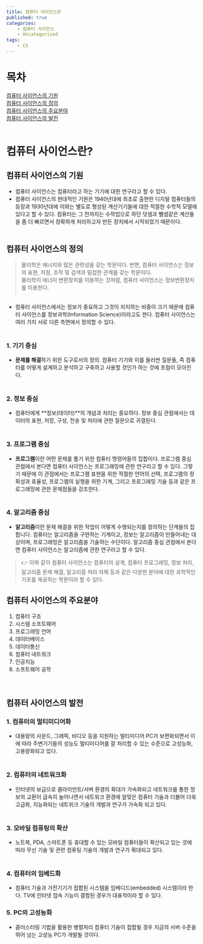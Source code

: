 ```yaml
---
title: 컴퓨터 사이언스란
published: true
categories:
    - 컴퓨터 사이언스
    - Uncategorized
tags:
    - CS
---
```

# 목차
 [컴퓨터 사이언스의 기원](#컴퓨터-사이언스의-기원)<br>
 [컴퓨터 사이언스의 정의](#컴퓨터-사이언스의-정의)<br>
 [컴퓨터 사이언스의 주요분야](#컴퓨터-사이언스의-주요분야)<br>
 [컴퓨터 사이언스의 발전](#컴퓨터-사이언스의-발전)<br><br>

# 컴퓨터 사이언스란?
## 컴퓨터 사이언스의 기원<br>
* 컴퓨터 사이언스는 컴퓨터라고 하는 기기에 대한 연구라고 할 수 있다.<br>
* 컴퓨터 사이언스의 현대적인 기원은 1940년대에 최초로 출현한 디지털 컴퓨터들의 등장과 1930년대에 이와는 별도로 형성된 계산기기들에 대한 적절한 수학적 모델에 있다고 할 수 있다. 컴퓨터는 그 전까지는 수작업으로 하던 덧셈과 뺄셈같은 계산들을 좀 더 빠르면서 정확하게 처리하고자 만든 장치에서 시작되었기 때문이다. <br><br>

## 컴퓨터 사이언스의 정의<br>
> 물리학은 에너지와 많은 관련성을 갖는 학문이다. 반면, 컴퓨터 사이언스는 정보의 표현, 저장, 조작 및 검색과 밀접한 관계를 갖는 학문이다. <br>
> 물리학이 에너지 변환장치를 이용하는 것처럼, 컴퓨터 사이언스는 정보변환장치를 이용한다.<br><br>

* 컴퓨터 사이언스에서는 정보가 중요하고 그것이 차지하는 비중이 크기 때문에 컴퓨터 사이언스를 정보과학(Information Science)이라고도 한다. 컴퓨터 사이언스는 여러 가지 서로 다른 측면에서 정의할 수 있다. <br><br>

### 1. 기기 중심<br>
* **문제를 해결**하기 위한 도구로서의 정의. 컴퓨터 기기와 이를 둘러싼 질문들, 즉 컴퓨터를 어떻게 설계하고 분석하고 구축하고 사용할 것인가 하는 것에 초점이 모아진다.<br><br>
 
### 2. 정보 중심<br>
* 컴퓨터에게 **정보(데이터)**의 개념과 처리는 중요하다. 정보 중심 관점에서는 데이터의 표현, 저장, 구성, 전송 및 처리에 관한 질문으로 귀결된다.<br><br>
  
### 3. 프로그램 중심<br>
* **프로그램**이란 어떤 문제를 풀기 위한 컴퓨터 명령어들의 집합이다. 프로그램 중심 관점에서 본다면 컴퓨터 사이언스는 프로그래밍에 관한 연구라고 할 수 있다. 그렇기 때문에 이 관점에서는 프로그램 표현을 위한 적절한 언어의 선택, 프로그램의 정확성과 효율성, 프로그램의 실행을 위한 기계, 그리고 프로그래밍 기술 등과 같은 프로그래밍에 관한 문제점들을 강조한다.<br><br>
 
### 4. 알고리즘 중심<br>
* **알고리즘**이란 문제 해결을 위한 작업이 어떻게 수행되는지를 정의하는 단계들의 집합니다. 컴퓨터는 알고리즘을 구현하는 기계이고, 정보는 알고리즘이 만들어내는 대상이며, 프로그래밍은 알고리즘을 기술하는 수단이다. 알고리즘 중심 관점에서 본다면 컴퓨터 사이언스는 알고리즘에 관한 연구라고 할 수 있다.<br>

> 👉 이와 같이 컴퓨터 사이언스는 컴퓨터의 설계, 컴퓨터 프로그래밍, 정보 처리, 알고리즘 문제 해결, 알고리즘 처리 자체 등과 같은 다양한 분야에 대한 과학적인 기초를 제공하는 학문이라 할 수 있다.<br>


## 컴퓨터 사이언스의 주요분야<br>
1. 컴퓨터 구조<br>
2. 시스템 소프트웨어<br>
3. 프로그래밍 언어<br>
4. 데이터베이스<br>
5. 데이터통신<br>
6. 컴퓨터 네트워크<br>
7. 인공지능<br>
8. 소프트웨어 공학<br><br><br>


## 컴퓨터 사이언스의 발전<br>
### 1. 컴퓨터의 멀티미디어화<br>
* 대용량의 사운드, 그래픽, 비디오 등을 지원하는 멀티미디어 PC가 보편화되면서 이에 따라 주변기기들의 성능도 멀티미디어를 잘 처리할 수 있는 수준으로 고성능화, 고용량화되고 있다.<br><br>
 
### 2. 컴퓨터의 네트워크화<br>
* 인터넷의 보급으로 클라이언트/서버 환경의 확대가 가속화되고 네트워크를 통한 정보의 교환이 급속히 늘어나면서 네트워크 환경에 알맞은 컴퓨터 기술과 더불어 더욱 고급화, 지능화되는 네트위크 기술의 개발과 연구가 가속화 되고 있다.<br><br>

### 3. 모바일 컴퓨팅의 확산<br>
* 노트북, PDA, 스마트폰 등 휴대할 수 있는 모바일 컴퓨터들이 확산되고 있는 것에 따라 무선 기술 및 관련 컴퓨팅 기술의 개발과 연구가 확대되고 있다.<br><br>

### 4. 컴퓨터의 임베드화<br>
* 컴퓨터 기술과 가전기기가 접합된 시스템을 임베디드(embedded) 시스템이라 한다. TV에 인터넷 접속 기능이 결합된 경우가 대표적이라 할 수 있다.<br>

### 5. PC의 고성능화<br>
* 클러스터링 기법을 활용한 병렬처리 컴퓨터 기술이 접합될 경우 지금의 서버 수준을 뛰어 넘는 고성능 PC가 개발될 것이다.<br><br>
